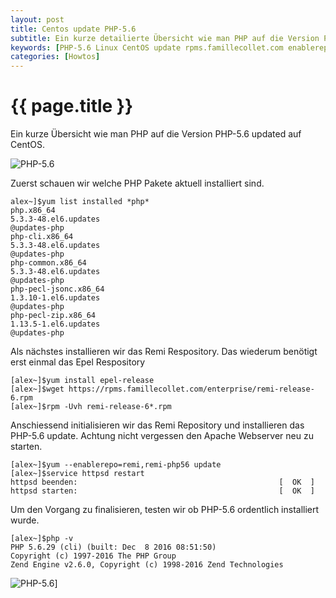 ```yaml
---
layout: post
title: Centos update PHP-5.6
subtitle: Ein kurze detailierte Übersicht wie man PHP auf die Version PHP-5.6 updated in CentOS.
keywords: [PHP-5.6 Linux CentOS update rpms.famillecollet.com enablerepo EPS Apache]
categories: [Howtos]
---
```

# {{ page.title }}

Ein kurze Übersicht wie man PHP auf die Version PHP-5.6 updated auf CentOS.

![PHP-5.6](../../img/php.webp)


Zuerst schauen wir welche PHP Pakete aktuell installiert sind.

```[
alex~]$yum list installed *php*
php.x86_64                                                                                      5.3.3-48.el6.updates                                                                            @updates-php
php-cli.x86_64                                                                                  5.3.3-48.el6.updates                                                                            @updates-php
php-common.x86_64                                                                               5.3.3-48.el6.updates                                                                            @updates-php
php-pecl-jsonc.x86_64                                                                           1.3.10-1.el6.updates                                                                            @updates-php
php-pecl-zip.x86_64                                                                             1.13.5-1.el6.updates                                                                            @updates-php
```

Als nächstes installieren wir das Remi Respository. Das wiederum benötigt erst einmal das Epel Respository

```
[alex~]$yum install epel-release
[alex~]$wget https://rpms.famillecollet.com/enterprise/remi-release-6.rpm
[alex~]$rpm -Uvh remi-release-6*.rpm
```

Anschiessend initialisieren wir das Remi Repository und installieren das PHP-5.6 update. Achtung nicht vergessen den Apache Webserver neu zu starten.

```
[alex~]$yum --enablerepo=remi,remi-php56 update
[alex~]$service httpsd restart
httpsd beenden:                                             [  OK  ]
httpsd starten:                                             [  OK  ]
```

Um den Vorgang zu finalisieren, testen wir ob PHP-5.6 ordentlich installiert wurde.

```
[alex~]$php -v
PHP 5.6.29 (cli) (built: Dec  8 2016 08:51:50)
Copyright (c) 1997-2016 The PHP Group
Zend Engine v2.6.0, Copyright (c) 1998-2016 Zend Technologies
```

![PHP-5.6](../../img/PHP-5.6-update-1024x741.webp)]
